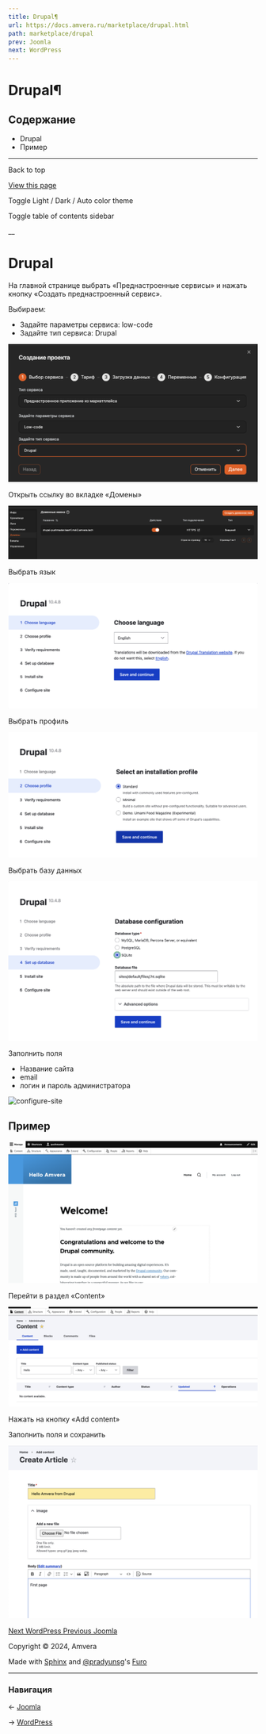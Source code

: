 ```yaml
---
title: Drupal¶
url: https://docs.amvera.ru/marketplace/drupal.html
path: marketplace/drupal
prev: Joomla
next: WordPress
---
```


# Drupal¶

## Содержание

- Drupal
- Пример

---

Back to top

[ View this page ](<../_sources/marketplace/drupal.md.txt> "View this page")

Toggle Light / Dark / Auto color theme

Toggle table of contents sidebar

__

# Drupal

На главной странице выбрать «Преднастроенные сервисы» и нажать кнопку «Создать преднастроенный сервис».

Выбираем:
* Задайте параметры сервиса: low-code
* Задайте тип сервиса: Drupal

![drupal_create](images/drupal_create.png)

Открыть ссылку во вкладке «Домены»

![drupal_domain](images/drupal_domain.png)

Выбрать язык

![drupal_language](images/drupal_language.png)

Выбрать профиль

![drupal_profile](images/drupal_profile.png)

Выбрать базу данных

![drupal_db](images/drupal_db.png)

Заполнить поля
* Название сайта
* email
* логин и пароль администратора

![configure-site](img/configure-site.png)

## Пример

![drupal_main_page_start](images/drupal_main_page_start.png)

Перейти в раздел «Content»

![drupal_content](images/drupal_content.png)

Нажать на кнопку «Add content»

Заполнить поля и сохранить

![drupal_add_content](images/drupal_add_content.png)

[ Next WordPress ](<wordpress.html>) [ Previous Joomla ](<joomla.html>)

Copyright © 2024, Amvera 

Made with [Sphinx](<https://www.sphinx-doc.org/>) and [@pradyunsg](<https://pradyunsg.me>)'s [Furo](<https://github.com/pradyunsg/furo>)


---

### Навигация

← [Joomla](https://docs.amvera.ru/joomla.html)

→ [WordPress](https://docs.amvera.ru/wordpress.html)
